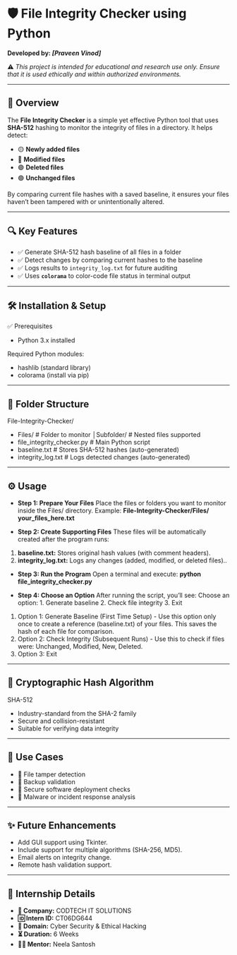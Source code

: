 # 🛡️ File Integrity Checker using Python

**Developed by: _[Praveen Vinod]_**

⚠️ _This project is intended for educational and research use only. Ensure that it is used ethically and within authorized environments._

---

## 📌 Overview

The **File Integrity Checker** is a simple yet effective Python tool that uses **SHA-512** hashing to monitor the integrity of files in a directory. It helps detect:

- 🟡 **Newly added files**
- 🔴 **Modified files**
- 🟣 **Deleted files**
- 🟢 **Unchanged files**

By comparing current file hashes with a saved baseline, it ensures your files haven’t been tampered with or unintentionally altered.

---

## 🔍 Key Features

- ✅ Generate SHA-512 hash baseline of all files in a folder
- ✅ Detect changes by comparing current hashes to the baseline
- ✅ Logs results to `integrity_log.txt` for future auditing
- ✅ Uses **`colorama`** to color-code file status in terminal output

---

## 🛠️ Installation & Setup
✅ Prerequisites
- Python 3.x installed

Required Python modules:
- hashlib (standard library)
- colorama (install via pip)

---

## 📁 Folder Structure
File-Integrity-Checker/
- Files/                    # Folder to monitor
 │Subfolder/            # Nested files supported
- file_integrity_checker.py # Main Python script
- baseline.txt              # Stores SHA-512 hashes (auto-generated)
- integrity_log.txt         # Logs detected changes (auto-generated)

--- 

## ⚙️ Usage

- **Step 1: Prepare Your Files**
Place the files or folders you want to monitor inside the Files/ directory.
Example: **File-Integrity-Checker/Files/ your_files_here.txt**

- **Step 2: Create Supporting Files**
These files will be automatically created after the program runs:
1. **baseline.txt:** Stores original hash values (with comment headers).
2. **integrity_log.txt:** Logs any changes (added, modified, or deleted files)..

- **Step 3: Run the Program**
Open a terminal and execute: **python file_integrity_checker.py**

- **Step 4: Choose an Option**
After running the script, you’ll see: Choose an option: 1. Generate baseline 2. Check file integrity 3. Exit
1. Option 1: Generate Baseline (First Time Setup) - Use this option only once to create a reference (baseline.txt) of your files. This saves the hash of each file for comparison.
2. Option 2: Check Integrity (Subsequent Runs) - Use this to check if files were: Unchanged, Modified, New, Deleted.
3. Option 3: Exit

---

## 🔐 Cryptographic Hash Algorithm
SHA-512
- Industry-standard from the SHA-2 family
- Secure and collision-resistant
- Suitable for verifying data integrity

---

## 🧠 Use Cases
- 🧩 File tamper detection
- 🔄 Backup validation
- 🔐 Secure software deployment checks
- 🧪 Malware or incident response analysis

---

## ✨ Future Enhancements
- Add GUI support using Tkinter.
- Include support for multiple algorithms (SHA-256, MD5).
- Email alerts on integrity change.
- Remote hash validation support.

---

## 📑 Internship Details

- **🏢 Company:** CODTECH IT SOLUTIONS  
- **🆔 Intern ID:** CT06DG644  
- **📂 Domain:** Cyber Security & Ethical Hacking  
- **⏳ Duration:** 6 Weeks  
- **👨‍🏫 Mentor:** Neela Santosh  
